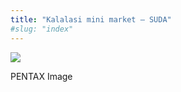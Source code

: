 ```yaml
---
title: "Kalalasi mini market – SUDA"
#slug: "index"
---
```


[![](/wp-content/2011/12/21-300x225.jpg)](/wp-content/2011/12/21.jpg)

PENTAX Image